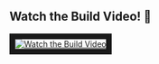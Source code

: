 ## Watch the Build Video! 👋
<a href="http://www.youtube.com/watch?feature=player_embedded&v=7g1l6ScJv8I" target="_blank"><img src="http://img.youtube.com/vi/7g1l6ScJv8I/0.jpg" alt="Watch the Build Video" border="10" /></a>

<!--

**Here are some ideas to get you started:**

🙋‍♀️ A short introduction - what is your organization all about?
🌈 Contribution guidelines - how can the community get involved?
👩‍💻 Useful resources - where can the community find your docs? Is there anything else the community should know?
🍿 Fun facts - what does your team eat for breakfast?
🧙 Remember, you can do mighty things with the power of [Markdown](https://docs.github.com/github/writing-on-github/getting-started-with-writing-and-formatting-on-github/basic-writing-and-formatting-syntax)
-->
